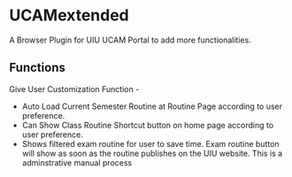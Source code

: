 # UCAMextended
A Browser Plugin for UIU UCAM Portal to add more functionalities.

## Functions
Give User Customization Function - 
- Auto Load Current Semester Routine at Routine Page according to user preference.
- Can Show Class Routine Shortcut button on home page according to user preference.
- Shows filtered exam routine for user to save time. Exam routine button will show as soon as the routine publishes on the UIU website. This is a adminstrative manual process
